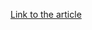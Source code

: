 [Link to the article](https://www.securityweek.com/source-code-of-3000-a-month-macos-malware-banshee-stealer-leaked/)
